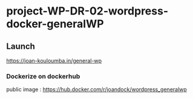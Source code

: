# project-WP-DR-02-wordpress-docker-generalWP

## Launch

https://joan-kouloumba.in/general-wp

### Dockerize on dockerhub 

public image : https://hub.docker.com/r/joandock/wordpress_generalwp



